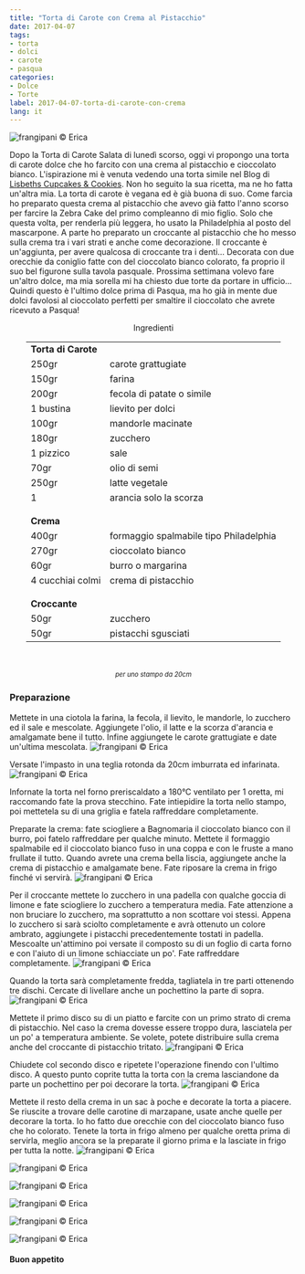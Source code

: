 ```yaml
---
title: "Torta di Carote con Crema al Pistacchio"
date: 2017-04-07
tags:
- torta
- dolci
- carote 
- pasqua
categories:
- Dolce
- Torte 
label: 2017-04-07-torta-di-carote-con-crema
lang: it 
---
```

![](header.jpg "frangipani © Erica")

Dopo la Torta di Carote Salata di lunedì scorso, oggi vi propongo una torta di carote dolce che ho farcito con una crema al pistacchio e cioccolato bianco. L'ispirazione mi è venuta vedendo una torta simile nel Blog di <a href="http://www.lisbeths.de" target="_blank">Lisbeths Cupcakes & Cookies</a>. Non ho seguito la sua ricetta, ma ne ho fatta un'altra mia. La torta di carote è vegana ed è già buona di suo. Come farcia ho preparato questa crema al pistacchio che avevo già fatto l'anno scorso per farcire la Zebra Cake del primo compleanno di mio figlio. Solo che questa volta, per renderla più leggera, ho usato la Philadelphia al posto del mascarpone. A parte ho preparato un croccante al pistacchio che ho messo sulla crema tra i vari strati e anche come decorazione. Il croccante è un'aggiunta, per avere qualcosa di croccante tra i denti... Decorata con due orecchie da coniglio fatte con del cioccolato bianco colorato, fa proprio il suo bel figurone sulla tavola pasquale. Prossima settimana volevo fare un'altro dolce, ma mia sorella mi ha chiesto due torte da portare in ufficio... Quindi questo è l'ultimo dolce prima di Pasqua, ma ho già in mente due dolci favolosi al cioccolato perfetti per smaltire il cioccolato che avrete ricevuto a Pasqua!

<div id="wrapper" style="text-align: center">
  <div id="yourdiv" style="display: inline-block;">
    <div class="ingredients">
      <div class="ingredients-title">Ingredienti</div>
      <table>
        <tbody>
          <tr>          
            <td colspan="2"><b>Torta di Carote</b></td>
          </tr>      
          <tr>
            <td>250gr</td>
            <td>carote grattugiate</td>
          </tr>
          <tr>
            <td>150gr</td>
            <td>farina</td>
          </tr>
          <tr>
            <td>200gr</td>
            <td>fecola di patate o simile</td>
          </tr>
          <tr>
            <td>1 bustina</td>
            <td>lievito per dolci</td>
          </tr>
          <tr>
            <td>100gr</td>
            <td>mandorle macinate</td>
          </tr>
          <tr>
            <td>180gr</td>
            <td>zucchero</td>
          </tr>
          <tr>
            <td>1 pizzico</td>
            <td>sale</td>
          </tr>
          <tr>
            <td>70gr</td>
            <td>olio di semi</td>
          </tr>
          <tr>
            <td>250gr</td>
            <td>latte vegetale</td>
          </tr>
          <tr>
            <td>1</td>
            <td>arancia solo la scorza</td>
          </tr>
          <tr style="height: 15px;"></tr>
          <tr>          
            <td colspan="2"><b>Crema</b></td>
          </tr>      
          <tr>
            <td>400gr</td>
            <td>formaggio spalmabile tipo Philadelphia</td>
          </tr>
          <tr>      
            <td>270gr</td>
            <td>cioccolato bianco</td>
          </tr>
          <tr>
            <td>60gr</td>
            <td>burro o margarina</td>
          </tr>
          <tr>      
            <td>4 cucchiai colmi</td>
            <td>crema di pistacchio</td>
          </tr>
          <tr style="height: 15px;"></tr>
          <tr>          
            <td colspan="2"><b>Croccante</b></td>
          </tr>      
          <tr>
            <td>50gr</td>
            <td>zucchero</td>
          </tr>
          <tr>      
            <td>50gr</td>
            <td>pistacchi sgusciati</td>
          </tr>
        </tbody>
      </table>
      <br></br>
      <i class="pull-right" style="font-size: 80%;">per uno stampo da 20cm</i>
    </div>
  </div>
</div>


<h3>
  <font color="grey">
    <i class="fa-solid fa-gears"></i>
  </font> Preparazione
</h3>

Mettete in una ciotola la farina, la fecola, il lievito, le mandorle, lo zucchero ed il sale e mescolate. Aggiungete l'olio, il latte e la scorza d'arancia e amalgamate bene il tutto. Infine aggiungete le carote grattugiate e date un'ultima mescolata.
![](impasto.jpg "frangipani © Erica")

Versate l'impasto in una teglia rotonda da 20cm imburrata ed infarinata.
![](teglia.jpg "frangipani © Erica")

Infornate la torta nel forno preriscaldato a 180°C ventilato per 1 oretta, mi raccomando fate la prova stecchino. Fate intiepidire la torta nello stampo, poi mettetela su di una griglia e fatela raffreddare completamente.

Preparate la crema: fate sciogliere a Bagnomaria il cioccolato bianco con il burro, poi fatelo raffreddare per qualche minuto. Mettete il formaggio spalmabile ed il cioccolato bianco fuso in una coppa e con le fruste a mano frullate il tutto. Quando avrete una crema bella liscia, aggiungete anche la crema di pistacchio e amalgamate bene. Fate riposare la crema in frigo finché vi servirà.
![](crema.jpg "frangipani © Erica")

Per il croccante mettete lo zucchero in una padella con qualche goccia di limone e fate sciogliere lo zucchero a temperatura media. Fate attenzione a non bruciare lo zucchero, ma soprattutto a non scottare voi stessi. Appena lo zucchero si sarà sciolto completamente e avrà ottenuto un colore ambrato, aggiungete i pistacchi precedentemente tostati in padella. Mescoalte un'attimino poi versate il composto su di un foglio di carta forno e con l'aiuto di un limone schiacciate un po'. Fate raffreddare completamente.
![](croccante.jpg "frangipani © Erica")

Quando la torta sarà completamente fredda, tagliatela in tre parti ottenendo tre dischi. Cercate di livellare anche un pochettino la parte di sopra.
![](dischi.jpg "frangipani © Erica")

Mettete il primo disco su di un piatto e farcite con un primo strato di crema di pistacchio. Nel caso la crema dovesse essere troppo dura, lasciatela per un po' a temperatura ambiente. Se volete, potete distribuire sulla crema anche del croccante di pistacchio tritato.
![](farcire.jpg "frangipani © Erica")

Chiudete col secondo disco e ripetete l'operazione finendo con l'ultimo disco. A questo punto coprite tutta la torta con la crema lasciandone da parte un pochettino per poi decorare la torta.
![](tortafarcita.jpg "frangipani © Erica")

Mettete il resto della crema in un sac à poche e decorate la torta a piacere. Se riuscite a trovare delle carotine di marzapane, usate anche quelle per decorare la torta. Io ho fatto due orecchie con del cioccolato bianco fuso che ho colorato. Tenete la torta in frigo almeno per qualche oretta prima di servirla, meglio ancora se la preparate il giorno prima e la lasciate in frigo per tutta la notte.
![](risultato1.jpg "frangipani © Erica")

![](risultato2.jpg "frangipani © Erica")

![](risultato3.jpg "frangipani © Erica")

![](risultato4.jpg "frangipani © Erica")

![](risultato5.jpg "frangipani © Erica")

![](risultato6.jpg "frangipani © Erica")

<h4>Buon appetito
  <font color="red">
    <i class="fa-regular fa-face-smile"></i>
  </font>
</h4>